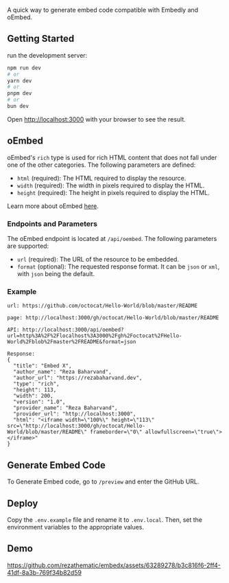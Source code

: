 A quick way to generate embed code compatible with Embedly and oEmbed.

## Getting Started

run the development server:

```bash
npm run dev
# or
yarn dev
# or
pnpm dev
# or
bun dev
```

Open [http://localhost:3000](http://localhost:3000) with your browser to see the
result.

## oEmbed

oEmbed's `rich` type is used for rich HTML content that does not fall under one
of the other categories. The following parameters are defined:

- `html` (required): The HTML required to display the resource.
- `width` (required): The width in pixels required to display the HTML.
- `height` (required): The height in pixels required to display the HTML.

Learn more about oEmbed [here](https://oembed.com/).

### Endpoints and Parameters

The oEmbed endpoint is located at `/api/oembed`. The following parameters are
supported:

- `url` (required): The URL of the resource to be embedded.
- `format` (optional): The requested response format. It can be `json` or `xml`,
  with `json` being the default.

### Example

```
url: https://github.com/octocat/Hello-World/blob/master/README

page: http://localhost:3000/gh/octocat/Hello-World/blob/master/README

API: http://localhost:3000/api/oembed?url=http%3A%2F%2Flocalhost%3A3000%2Fgh%2Foctocat%2FHello-World%2Fblob%2Fmaster%2FREADME&format=json

Response:
{
  "title": "Embed X",
  "author_name": "Reza Baharvand",
  "author_url": "https://rezabaharvand.dev",
  "type": "rich",
  "height": 113,
  "width": 200,
  "version": "1.0",
  "provider_name": "Reza Baharvand",
  "provider_url": "http://localhost:3000",
  "html": "<iframe width=\"100%\" height=\"113\" src=\"http://localhost:3000/gh/octocat/Hello-World/blob/master/README\" frameborder=\"0\" allowfullscreen=\"true\"></iframe>"
}
```

## Generate Embed Code

To Generate Embed code, go to `/preview` and enter the GitHub URL.

## Deploy

Copy the `.env.example` file and rename it to `.env.local`. Then, set the
environment variables to the appropriate values.

## Demo

https://github.com/rezathematic/embedx/assets/63289278/b3c816f6-2ff4-41df-8a3b-769f34b82d59


